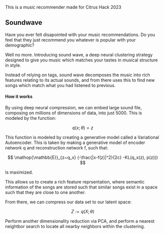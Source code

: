 This is a music recommender made for Citrus Hack 2023

## Soundwave

Have you ever felt disapointed with your music recommendations. Do you feel that they just recommend you whatever is popular with your demographic?

Well no more. Introducing sound wave, a deep neural clustering strategy designed to give you music which matches your tastes in musical structure in style. 

Instead of relying on tags, sound wave decomposes the music into rich features relating to its actual sounds, and from there uses this to find new songs which match what you had listened to previous.

#### How it works

By using deep neural compression, we can embed large sound file, composing on millions of dimensions of data, into just 5000. This is modeled by the function:

$$ q(x; \theta) = z $$ 

This function is modeled by creating a generative model called a Variational Autoencoder. This is taken by making a generative model of encoder network q and reconstruction network f, such that:

$$ \mathop{\mathbb{E}}_{z~q_x} (-\frac{|x-f(z)|^2}{2c} -KL(q_x(z), p(z))) $$

Is maximized.

This allows us to create a rich feature reprsentation, where semantic information of the songs are stored such that similar songs exist in a space such that they are close to one another.

From there, we can compress our data set to our latent space:

$$ Z := q(X; \theta)$$ 

Perform another dimensionality reduction via PCA, and perform a nearest neightbor search to locate all nearby neighbors within the clustering.

